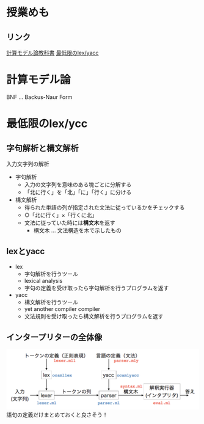 # 授業めも
## リンク
[計算モデル論教科書](http://pllab.is.ocha.ac.jp/~asai/class/model20/book.pdf)
[最低限のlex/yacc](http://pllab.is.ocha.ac.jp/~asai/class/automaton20/lex-yacc.html)

# 計算モデル論
BNF ... Backus-Naur Form

# 最低限のlex/ycc
## 字句解析と構文解析
入力文字列の解析 
- 字句解析
  - 入力の文字列を意味のある塊ごとに分解する
  - 「北に行く」を「北」「に」「行く」に分ける
- 構文解析
  - 得られた単語の列が指定された文法に従っているかをチェックする
  - ○「北に行く」×「行くに北」
  - 文法に従っていた時には**構文木**を返す
    - 構文木 ... 文法構造を木で示したもの

## lexとyacc
- lex
  - 字句解析を行うツール
  - lexical analysis
  - 字句の定義を受け取ったら字句解析を行うプログラムを返す
- yacc
  - 構文解析を行うツール
  - yet another compiler compiler
  - 文法規則を受け取ったら構文解析を行うプログラムを返す

## インタープリターの全体像
![全体像](./全体像.png)
  語句の定義だけまとめておくと良さそう！